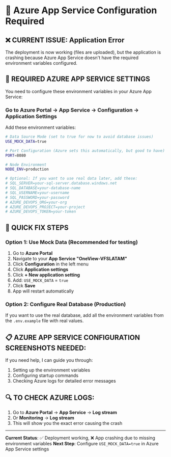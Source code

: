 # 🔧 Azure App Service Configuration Required

## ❌ **CURRENT ISSUE: Application Error**

The deployment is now working (files are uploaded), but the application is crashing because Azure App Service doesn't have the required environment variables configured.

## 🔑 **REQUIRED AZURE APP SERVICE SETTINGS**

You need to configure these environment variables in your Azure App Service:

### **Go to Azure Portal → App Service → Configuration → Application Settings**

Add these environment variables:

```bash
# Data Source Mode (set to true for now to avoid database issues)
USE_MOCK_DATA=true

# Port Configuration (Azure sets this automatically, but good to have)
PORT=8080

# Node Environment
NODE_ENV=production

# Optional: If you want to use real data later, add these:
# SQL_SERVER=your-sql-server.database.windows.net
# SQL_DATABASE=your-database-name
# SQL_USERNAME=your-username
# SQL_PASSWORD=your-password
# AZURE_DEVOPS_ORG=your-org
# AZURE_DEVOPS_PROJECT=your-project
# AZURE_DEVOPS_TOKEN=your-token
```

## 🚀 **QUICK FIX STEPS**

### Option 1: Use Mock Data (Recommended for testing)
1. Go to **Azure Portal**
2. Navigate to your **App Service "OneView-VFSLATAM"**
3. Click **Configuration** in the left menu
4. Click **Application settings**
5. Click **+ New application setting**
6. Add: `USE_MOCK_DATA` = `true`
7. Click **Save**
8. App will restart automatically

### Option 2: Configure Real Database (Production)
If you want to use the real database, add all the environment variables from the `.env.example` file with real values.

## 📋 **AZURE APP SERVICE CONFIGURATION SCREENSHOTS NEEDED:**

If you need help, I can guide you through:
1. Setting up the environment variables
2. Configuring startup commands
3. Checking Azure logs for detailed error messages

## 🔍 **TO CHECK AZURE LOGS:**

1. Go to **Azure Portal** → **App Service** → **Log stream**
2. Or **Monitoring** → **Log stream**
3. This will show you the exact error causing the crash

---

**Current Status**: ✅ Deployment working, ❌ App crashing due to missing environment variables
**Next Step**: Configure `USE_MOCK_DATA=true` in Azure App Service settings
